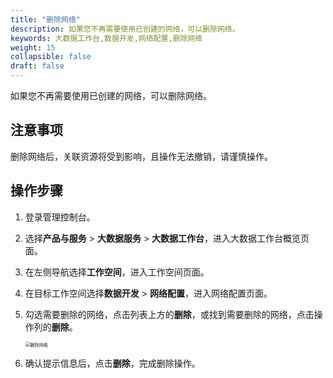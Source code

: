 ```yaml
---
title: "删除网络"
description: 如果您不再需要使用已创建的网络，可以删除网络。 
keywords: 大数据工作台,数据开发,网络配置,删除网络
weight: 15
collapsible: false
draft: false
---
```

   
如果您不再需要使用已创建的网络，可以删除网络。

## 注意事项

删除网络后，关联资源将受到影响，且操作无法撤销，请谨慎操作。

## 操作步骤

1. 登录管理控制台。
2. 选择**产品与服务** > **大数据服务** > **大数据工作台**，进入大数据工作台概览页面。
3. 在左侧导航选择**工作空间**，进入工作空间页面。
4. 在目标工作空间选择**数据开发** > **网络配置**，进入网络配置页面。
5. 勾选需要删除的网络，点击列表上方的**删除**，或找到需要删除的网络，点击操作列的**删除**。
   
   <img src="/bigdata/dataomnis/_images/delete_net.png" alt="删除网络" style="zoom:50%;" />

6. 确认提示信息后，点击**删除**，完成删除操作。


